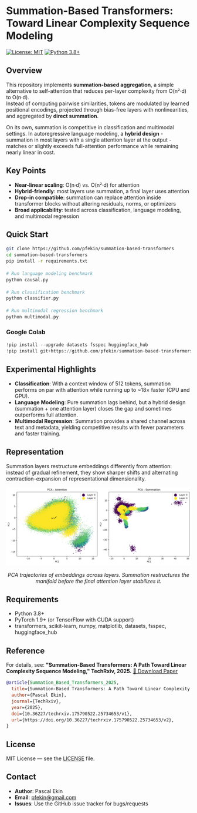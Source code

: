 # Summation-Based Transformers: Toward Linear Complexity Sequence Modeling

[![License: MIT](https://img.shields.io/badge/License-MIT-yellow.svg)](https://opensource.org/licenses/MIT)
[![Python 3.8+](https://img.shields.io/badge/python-3.8+-blue.svg)](https://www.python.org/downloads/)

## Overview

This repository implements **summation-based aggregation**, a simple alternative to self-attention that reduces per-layer complexity from O(n²·d) to O(n·d).  
Instead of computing pairwise similarities, tokens are modulated by learned positional encodings, projected through bias-free layers with nonlinearities, and aggregated by **direct summation**.  

On its own, summation is competitive in classification and multimodal settings. In autoregressive language modeling, a **hybrid design** - summation in most layers with a single attention layer at the output - matches or slightly exceeds full-attention performance while remaining nearly linear in cost.

## Key Points

- **Near-linear scaling**: O(n·d) vs. O(n²·d) for attention  
- **Hybrid-friendly**: most layers use summation, a final layer uses attention  
- **Drop-in compatible**: summation can replace attention inside transformer blocks without altering residuals, norms, or optimizers  
- **Broad applicability**: tested across classification, language modeling, and multimodal regression  

## Quick Start

```bash
git clone https://github.com/pfekin/summation-based-transformers
cd summation-based-transformers
pip install -r requirements.txt

# Run language modeling benchmark
python causal.py

# Run classification benchmark
python classifier.py

# Run multimodal regression benchmark
python multimodal.py
````

### Google Colab

```python
!pip install --upgrade datasets fsspec huggingface_hub
!pip install git+https://github.com/pfekin/summation-based-transformers
```

## Experimental Highlights

- **Classification**: With a context window of 512 tokens, summation performs on par with attention while running up to ~18× faster (CPU and GPU).  
- **Language Modeling**: Pure summation lags behind, but a hybrid design (summation + one attention layer) closes the gap and sometimes outperforms full attention.  
- **Multimodal Regression**: Summation provides a shared channel across text and metadata, yielding competitive results with fewer parameters and faster training.  

## Representation

Summation layers restructure embeddings differently from attention: instead of gradual refinement, they show sharper shifts and alternating contraction–expansion of representational dimensionality.  

<div align="center">
  <img src="media/pca.png" alt="PCA trajectories of embeddings across layers" width="800"/>
  <p><em>PCA trajectories of embeddings across layers. Summation restructures the manifold before the final attention layer stabilizes it.</em></p>
</div>

## Requirements

* Python 3.8+
* PyTorch 1.9+ (or TensorFlow with CUDA support)
* transformers, scikit-learn, numpy, matplotlib, datasets, fsspec, huggingface\_hub

## Reference

For details, see:
**"Summation-Based Transformers: A Path Toward Linear Complexity Sequence Modeling," TechRxiv, 2025.**
[📄 Download Paper](https://doi.org/10.36227/techrxiv.175790522.25734653/v2)

```bibtex
@article{Summation_Based_Transformers_2025,
  title={Summation-Based Transformers: A Path Toward Linear Complexity Sequence Modeling},
  author={Pascal Ekin},
  journal={TechRxiv},  
  year={2025},
  doi={10.36227/techrxiv.175790522.25734653/v1},  
  url={https://doi.org/10.36227/techrxiv.175790522.25734653/v2},
}
```

## License

MIT License — see the [LICENSE](LICENSE) file.

## Contact

* **Author**: Pascal Ekin
* **Email**: [pfekin@gmail.com](mailto:pfekin@gmail.com)
* **Issues**: Use the GitHub issue tracker for bugs/requests





